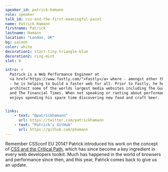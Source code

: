 ```yaml
---
speaker_id: patrick-hamann
role: speaker
talk_id: css-and-the-first-meaningful-paint
name: Patrick Hamann
firstname: Patrick
lastname: Hamann
location: "London, UK"
bg: salmon
color: white
decoration1: start-tiny-triangle-blue
decoration2: ring-mint
slot: 8

intro: >
  Patrick is a Web Performance Engineer at
  <a href="https://www.fastly.com/">Fastly</a> where - amongst other things
  - he is helping to build a faster web for all. Prior to Fastly, he helped
  architect some of the worlds largest media websites including The Guardian
  and The Financial Times. When not speaking or ranting about performance he
  enjoys spending his spare time discovering new food and craft beer.


links:
    - text: "@patrickhamann"
      url: https://twitter.com/patrickhamann
    - text: "Patrick’s GitHub"
      url: https://github.com/phamann
---
```


<p>
Remember CSSconf EU 2014? Patrick introduced his work on the concept of <a href="https://www.youtube.com/watch?v=_0Fk85to6hA">CSS and the Critical Path</a>, which has since become a key ingredient in every web developers toolkit. Much has happened in the world of browsers and performance since then, and this year, Patrick comes back to give us an update.
</p>
